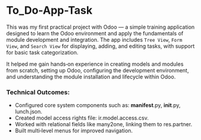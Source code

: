 # To_Do-App-Task
This was my first practical project with Odoo — a simple training application designed to learn the Odoo environment
and apply the fundamentals of module development and integration. The app includes `Tree View`, `Form View`,
and `Search View` for displaying, adding, and editing tasks, with support for basic task categorization.

It helped me gain hands‑on experience in creating models and modules from scratch, setting up Odoo, configuring the development
environment, and understanding the module installation and lifecycle within Odoo.
### Technical Outcomes:
- Configured core system components such as: __manifest__.py, __init__.py, lunch.json.
- Created model access rights file: ir.model.access.csv.
- Worked with relational fields like many2one, linking them to res.partner.
- Built multi‑level menus for improved navigation.
